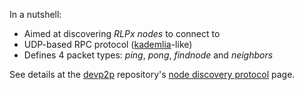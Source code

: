 In a nutshell:
* Aimed at discovering _RLPx nodes_ to connect to
* UDP-based RPC protocol ([kademlia](https://en.wikipedia.org/wiki/Kademlia)-like)
* Defines 4 packet types: _ping_, _pong_, _findnode_ and _neighbors_

See details at the [devp2p](https://github.com/ethereum/devp2p) repository's [node discovery protocol](https://github.com/ethereum/devp2p/blob/master/discv4.md) page.